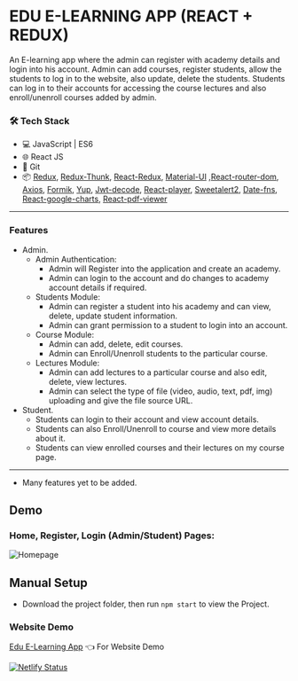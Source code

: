 # EDU E-LEARNING APP (REACT + REDUX)   

An E-learning app where the admin can register with academy details and login into his account. Admin can add courses, register students, allow the students to log in to the website, also update, delete the students. Students can log in to their accounts for accessing the course lectures and also enroll/unenroll courses added by admin.

### 🛠️ Tech Stack

- 💻 JavaScript | ES6
- 🌐 React JS
- 🔧 Git 
- 📦 [Redux](https://github.com/reduxjs/redux), [Redux-Thunk](https://github.com/reduxjs/redux-thunk), [React-Redux](https://github.com/reduxjs/react-redux), [Material-UI](https://github.com/mui-org/material-ui) ,[React-router-dom](https://www.npmjs.com/package/react-router-dom), [Axios](https://www.npmjs.com/package/axios), [Formik](https://github.com/formium/formik), [Yup](https://github.com/jquense/yup), [Jwt-decode](https://github.com/auth0/jwt-decode), [React-player](https://github.com/CookPete/react-player), [Sweetalert2](https://sweetalert2.github.io/), [Date-fns](https://github.com/date-fns/date-fns), [React-google-charts](https://react-google-charts.com/), [React-pdf-viewer](https://react-pdf-viewer.dev/)

---
### Features

- Admin.
  - Admin Authentication:
    - Admin will Register into the application and create an academy.
    - Admin can login to the account and do changes to academy account details if required.
  - Students Module: 
    - Admin can register a student into his academy and can view, delete, update student information.
    - Admin can grant permission to a student to login into an account.
  - Course Module:
    - Admin can add, delete, edit courses.
    - Admin can Enroll/Unenroll students to the particular course.
  - Lectures Module:
    - Admin can add lectures to a particular course and also edit, delete, view lectures.
    - Admin can select the type of file (video, audio, text, pdf, img) uploading and give the file source URL.
- Student.
  - Students can login to their account and view account details.
  - Students can also Enroll/Unenroll to course and view more details about it.
  - Students can view enrolled courses and their lectures on my course page.
    
---
- Many features yet to be added.

## Demo
### Home, Register, Login (Admin/Student) Pages:
![Homepage](https://user-images.githubusercontent.com/93823982/145931882-13cb3add-9da6-4d72-98e8-c9f8581df43b.gif)

## Manual Setup
- Download the project folder, then run `npm start` to view the Project.

### Website Demo
[Edu E-Learning App](https://edu-elearning.netlify.app/) 👈 For Website Demo

[![Netlify Status](https://api.netlify.com/api/v1/badges/00c53325-1d81-4701-a4fe-b16b08ded3ac/deploy-status)](https://edu-elearning.netlify.app/)